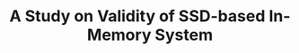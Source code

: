 ---
title: A Study on Validity of SSD-based In-Memory System
start-date: 2012-05-01
end-date: 2012-10-31
progress: Finish
host: 삼성전자(Samsung Electronics)
division: 사업체과제
---